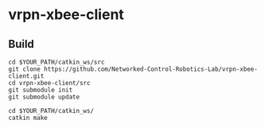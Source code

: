 # vrpn-xbee-client

## Build

```
cd $YOUR_PATH/catkin_ws/src
git clone https://github.com/Networked-Control-Robotics-Lab/vrpn-xbee-client.git
cd vrpn-xbee-client/src
git submodule init
git submodule update

cd $YOUR_PATH/catkin_ws/
catkin make
```
